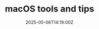 ---
title: macOS tools and tips
linkTitle: macOS tools and tips
date: '2025-05-06T14:19:00Z'
weight: 1
description: Tips for macOS users include keyboard shortcuts for screenshots, disabling
  notifications during presentations, locking the screen, accessing Docker Desktop,
  and using OpenJDK instead of Oracle Java due to compliance issues.
draft: false
ref: macos-tools-and-tips
---